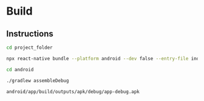 # Build

## Instructions

```bash
cd project_folder
```

```bash
npx react-native bundle --platform android --dev false --entry-file index.js --bundle-output android/app/src/main/assets/index.android.bundle --assets-dest android/app/src/main/res`
```

```bash
cd android
```

```bash
./gradlew assembleDebug
```

```bash
android/app/build/outputs/apk/debug/app-debug.apk
```
